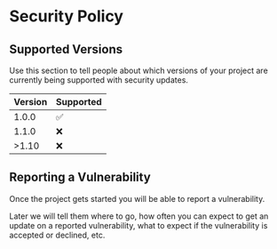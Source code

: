 # Security Policy

## Supported Versions

Use this section to tell people about which versions of your project are
currently being supported with security updates.

| Version | Supported          |
| ------- | ------------------ |
| 1.0.0   | :white_check_mark: |
| 1.1.0   | :x:                |
| >1.10   | :x:                |            

## Reporting a Vulnerability

Once the project gets started you will be able to report a vulnerability.

Later we will tell them where to go, how often you can expect to get an update on a
reported vulnerability, what to expect if the vulnerability is accepted or
declined, etc.
